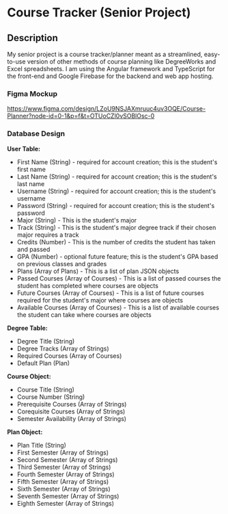 # Course Tracker (Senior Project)

## Description

My senior project is a course tracker/planner meant as a streamlined, easy-to-use version of other methods of course planning like DegreeWorks and Excel spreadsheets.  I am using the Angular framework and TypeScript for the front-end and Google Firebase for the backend and web app hosting.  

### Figma Mockup
https://www.figma.com/design/LZoU9NSJAXmruuc4uv3OQE/Course-Planner?node-id=0-1&p=f&t=OTUoCZl0vSOBlOsc-0

### Database Design

**User Table:**
- First Name (String) - required for account creation; this is the student's first name
- Last Name (String) - required for account creation; this is the student's last name
- Username (String) - required for account creation; this is the student's username
- Password (String) - required for account creation; this is the student's password
- Major (String) - This is the student's major
- Track (String) - This is the student's major degree track if their chosen major requires a track
- Credits (Number) - This is the number of credits the student has taken and passed
- GPA (Number) - optional future feature; this is the student's GPA based on previous classes and grades
- Plans (Array of Plans) - This is a list of plan JSON objects
- Passed Courses (Array of Courses) - This is a list of passed courses the student has completed where courses are objects
- Future Courses (Array of Courses) - This is a list of future courses required for the student's major where courses are objects
- Available Courses (Array of Courses) - This is a list of available courses the student can take where courses are objects

**Degree Table:**
- Degree Title (String)
- Degree Tracks (Array of Strings)
- Required Courses (Array of Courses)
- Default Plan (Plan)

**Course Object:**
- Course Title (String)
- Course Number (String)
- Prerequisite Courses (Array of Strings)
- Corequisite Courses (Array of Strings)
- Semester Availability (Array of Strings)

**Plan Object:**
- Plan Title (String)
- First Semester (Array of Strings)
- Second Semester (Array of Strings)
- Third Semester (Array of Strings)
- Fourth Semester (Array of Strings)
- Fifth Semester (Array of Strings)
- Sixth Semester (Array of Strings)
- Seventh Semester (Array of Strings)
- Eighth Semester (Array of Strings)